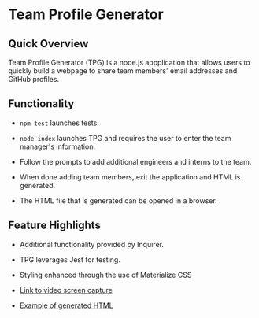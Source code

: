 # Team Profile Generator

## Quick Overview

Team Profile Generator (TPG) is a node.js appplication that allows users to quickly build a webpage to share team members' email addresses and GitHub profiles.

## Functionality

* `npm test` launches tests.

* `node index` launches TPG and requires the user to enter the team manager's information.

* Follow the prompts to add additional engineers and interns to the team.

* When done adding team members, exit the application and HTML is generated.

* The HTML file that is generated can be opened in a browser.

## Feature Highlights

* Additional functionality provided by Inquirer.

* TPG leverages Jest for testing.

* Styling enhanced through the use of Materialize CSS

* [Link to video screen capture](https://www.awesomescreenshot.com/video/4935648?key=e44b55853cb44f787e8dc720951108d9)
 * [Example of generated HTML](assets/team-profile.png)
